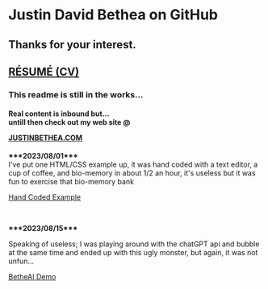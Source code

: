  <h1>Justin David Bethea on GitHub</h1>
 <h2>Thanks for your interest.</h2>
 <h2><a href="https://justinbethea.com/?page_id=220">RÉSUMÉ (CV)</a></h2>
 <h3>This readme is still in the works...</h3>
 <H4> <p>Real content is inbound but...<br>
  untill then check out my web site @ </p><a href="https://justinbethea.com">JUSTINBETHEA.COM</a></H4>
  <p><b>***2023/08/01***</b></b><br> I've put one HTML/CSS example up, it was hand coded with a text editor, a cup of coffee, and bio-memory in about 1/2 an hour, it's useless but it was fun to exercise that bio-memory bank</p>
  <a href="class3.html">Hand Coded Example</a><br>
  <p><br></p>
  <b>***2023/08/15***</b>
  <p> Speaking of useless; I was playing around with the chatGPT api and bubble at the same time and ended up with
   this ugly monster, but again, it was not unfun...</p><a href="https://betheai-interface.bubbleapps.io/version-test">BetheAI Demo</a>
   <p><br></p>
 
